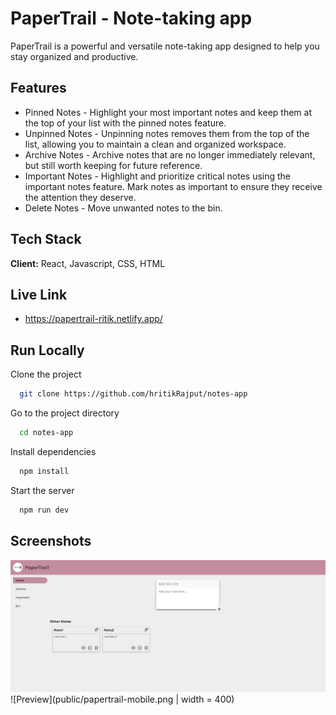 # PaperTrail - Note-taking app

PaperTrail is a powerful and versatile note-taking app designed to help you stay organized and productive.

## Features

- Pinned Notes - Highlight your most important notes and keep them at the top of your list with the pinned notes feature.
- Unpinned Notes - Unpinning notes removes them from the top of the list, allowing you to maintain a clean and organized workspace.
- Archive Notes - Archive notes that are no longer immediately relevant, but still worth keeping for future reference.
- Important Notes - Highlight and prioritize critical notes using the important notes feature. Mark notes as important to ensure they receive the attention they deserve.
- Delete Notes - Move unwanted notes to the bin.

## Tech Stack

**Client:** React, Javascript, CSS, HTML

## Live Link

- https://papertrail-ritik.netlify.app/

## Run Locally

Clone the project

```bash
  git clone https://github.com/hritikRajput/notes-app
```

Go to the project directory

```bash
  cd notes-app
```

Install dependencies

```bash
  npm install
```

Start the server

```bash
  npm run dev
```

## Screenshots

![Preview](public/papertrail-desktop.png)
<br>
![Preview](public/papertrail-mobile.png | width = 400)
